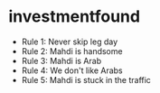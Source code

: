 # investmentfound

* Rule 1: Never skip leg day
* Rule 2: Mahdi is handsome
* Rule 3: Mahdi is Arab
* Rule 4: We don't like Arabs
* Rule 5: Mahdi is stuck in the traffic
